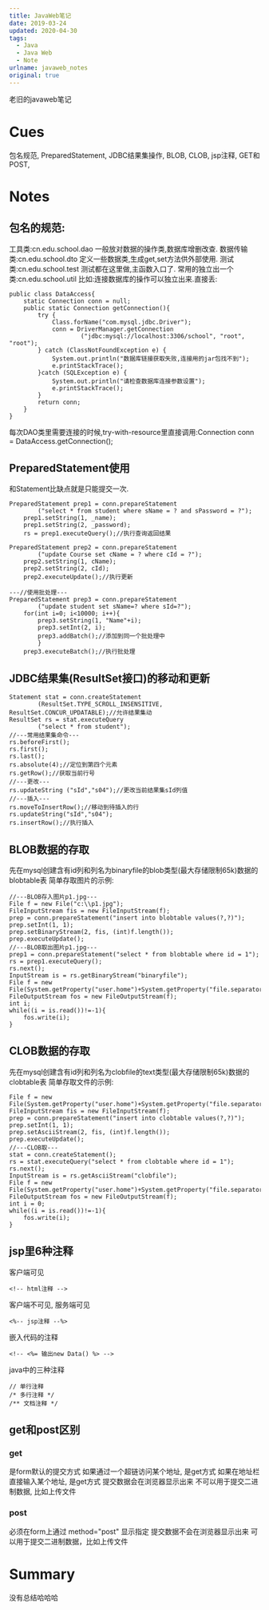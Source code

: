 ```yaml
---
title: JavaWeb笔记
date: 2019-03-24
updated: 2020-04-30
tags:
  - Java
  - Java Web
  - Note
urlname: javaweb_notes
original: true
---
```

老旧的javaweb笔记
<!--more-->
# Cues
包名规范, PreparedStatement, JDBC结果集操作, BLOB, CLOB, jsp注释, GET和POST, 
# Notes
## 包名的规范:
工具类:cn.edu.school.dao
一般放对数据的操作类,数据库增删改查.
数据传输类:cn.edu.school.dto
定义一些数据类,生成get,set方法供外部使用.
测试类:cn.edu.school.test
测试都在这里做,主函数入口了.
常用的独立出一个类:cn.edu.school.util
比如:连接数据库的操作可以独立出来.直接丢:
~~~
public class DataAccess{
	static Connection conn = null;
	public static Connection getConnection(){
		try {
			Class.forName("com.mysql.jdbc.Driver");
			conn = DriverManager.getConnection
					("jdbc:mysql://localhost:3306/school", "root", "root");
		} catch (ClassNotFoundException e) {
			System.out.println("数据库链接获取失败,连接用的jar包找不到");
			e.printStackTrace();
		}catch (SQLException e) {
			System.out.println("请检查数据库连接参数设置");
			e.printStackTrace();
		}
		return conn;
	}
}
~~~
每次DAO类里需要连接的时候,try-with-resource里直接调用:Connection conn = DataAccess.getConnection();
## PreparedStatement使用
和Statement比缺点就是只能提交一次.
~~~
PreparedStatement prep1 = conn.prepareStatement
		("select * from student where sName = ? and sPassword = ?");
	prep1.setString(1, _name);
	prep1.setString(2, _password);
	rs = prep1.executeQuery();//执行查询返回结果
	
PreparedStatement prep2 = conn.prepareStatement
		("update Course set cName = ? where cId = ?");
	prep2.setString(1, cName);
	prep2.setString(2, cId);
	prep2.executeUpdate();//执行更新
	
---//使用批处理---
PreparedStatement prep3 = conn.prepareStatement
		("update student set sName=? where sId=?");
	for(int i=0; i<10000; i++){
        prep3.setString(1, "Name"+i);
        prep3.setInt(2, i);
        prep3.addBatch();//添加到同一个批处理中
        }
	prep3.executeBatch();//执行批处理
~~~
## JDBC结果集(ResultSet接口)的移动和更新
~~~
Statement stat = conn.createStatement
		(ResultSet.TYPE_SCROLL_INSENSITIVE, ResultSet.CONCUR_UPDATABLE);//允许结果集动
ResultSet rs = stat.executeQuery
		("select * from student");
//---常用结果集命令---
rs.beforeFirst();
rs.first();
rs.last();
rs.absolute(4);//定位到第四个元素
rs.getRow();//获取当前行号
//---更改---
rs.updateString ("sId","s04");//更改当前结果集sId列值
//---插入---
rs.moveToInsertRow();//移动到待插入的行
rs.updateString("sId","s04");
rs.insertRow();//执行插入
~~~
## BLOB数据的存取
先在mysql创建含有id列和列名为binaryfile的blob类型(最大存储限制65k)数据的blobtable表
简单存取图片的示例:
~~~
//---BLOB存入图片p1.jpg---
File f = new File("c:\\p1.jpg");
FileInputStream fis = new FileInputStream(f);
prep = conn.prepareStatement("insert into blobtable values(?,?)");
prep.setInt(1, 1);
prep.setBinaryStream(2, fis, (int)f.length());
prep.executeUpdate();
//---BLOB取出图片p1.jpg---
prep1 = conn.prepareStatement("select * from blobtable where id = 1");
rs = prep1.executeQuery();
rs.next();
InputStream is = rs.getBinaryStream("binaryfile");
File f = new File(System.getProperty("user.home")+System.getProperty("file.separator")+"p1.jpg");
FileOutputStream fos = new FileOutputStream(f);
int i;
while((i = is.read())!=-1){
	fos.write(i);
}
~~~
## CLOB数据的存取
先在mysql创建含有id列和列名为clobfile的text类型(最大存储限制65k)数据的clobtable表
简单存取文件的示例:
~~~//---CLOB存---
File f = new File(System.getProperty("user.home")+System.getProperty("file.separator")+"a.txt");
FileInputStream fis = new FileInputStream(f);
prep = conn.prepareStatement("insert into clobtable values(?,?)");
prep.setInt(1, 1);
prep.setAsciiStream(2, fis, (int)f.length());
prep.executeUpdate();
//---CLOB取---
stat = conn.createStatement();
rs = stat.executeQuery("select * from clobtable where id = 1");
rs.next();
InputStream is = rs.getAsciiStream("clobfile");
File f = new File(System.getProperty("user.home")+System.getProperty("file.separator")+"a2.txt");
FileOutputStream fos = new FileOutputStream(f);
int i = 0;
while((i = is.read())!=-1){
	fos.write(i);
}
~~~
## jsp里6种注释
客户端可见
~~~
<!-- html注释 -->
~~~
客户端不可见, 服务端可见
~~~
<%-- jsp注释 --%>
~~~
嵌入代码的注释
~~~
<!-- <%= 输出new Data() %> -->
~~~
java中的三种注释
~~~
// 单行注释
/* 多行注释 */
/** 文档注释 */
~~~
## get和post区别
### get
是form默认的提交方式
如果通过一个超链访问某个地址, 是get方式
如果在地址栏直接输入某个地址, 是get方式
提交数据会在浏览器显示出来
不可以用于提交二进制数据, 比如上传文件
### post
必须在form上通过 method="post" 显示指定
提交数据不会在浏览器显示出来
可以用于提交二进制数据，比如上传文件
# Summary
没有总结哈哈哈











